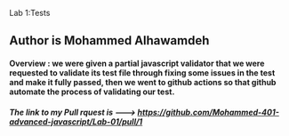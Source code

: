 Lab 1:Tests

## Author is Mohammed Alhawamdeh

#### Overview : we were given a partial javascript validator that we were requested to validate its test file through fixing some issues in the test and make it fully passed, then we went to github actions so that github automate the process of validating our test.


##### The link to my Pull rquest is ---> https://github.com/Mohammed-401-advanced-javascript/Lab-01/pull/1